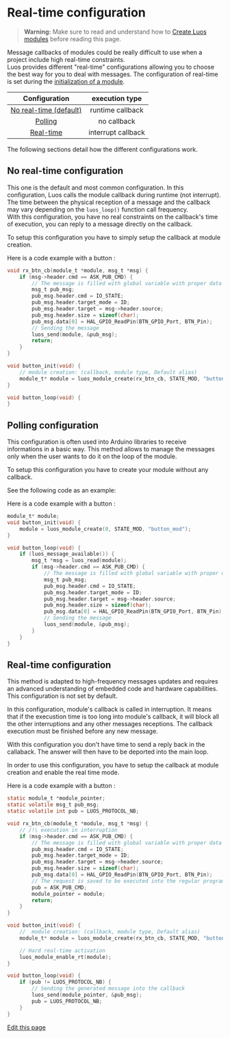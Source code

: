 # Real-time configuration

> **Warning:** Make sure to read and understand how to [Create Luos modules](/_pages/low/modules/create-modules.md) before reading this page.

Message callbacks of modules could be really difficult to use when a project include high real-time constraints.<br/>
Luos provides different "real-time" configurations allowing you to choose the best way for you to deal with messages.
The configuration of real-time is set during the [initialization of a module](/_pages/low/modules/create-modules.md).

|Configuration|execution type|
|:---:|:---:|
|[No real-time (default)](#no-real-time-configuration)|runtime callback|
|[Polling](#polling-configuration)|no callback|
|[Real-time](#real-time-configuration)|interrupt callback|

The following sections detail how the different configurations work.

## No real-time configuration
This one is the default and most common configuration. In this configuration, Luos calls the module callback during runtime (not interrupt). The time between the physical reception of a message and the callback may vary depending on the `luos_loop()` function call frequency.<br/>
With this configuration, you have no real constraints on the callback's time of execution, you can reply to a message directly on the callback.

To setup this configuration you have to simply setup the callback at module creation.

Here is a code example with a button :
```c
void rx_btn_cb(module_t *module, msg_t *msg) {
    if (msg->header.cmd == ASK_PUB_CMD) {
        // The message is filled with global variable with proper data
        msg_t pub_msg;
        pub_msg.header.cmd = IO_STATE;
        pub_msg.header.target_mode = ID;
        pub_msg.header.target = msg->header.source;
        pub_msg.header.size = sizeof(char);
        pub_msg.data[0] = HAL_GPIO_ReadPin(BTN_GPIO_Port, BTN_Pin);
        // Sending the message
        luos_send(module, &pub_msg);
        return;
    }
}

void button_init(void) {
    // module creation: (callback, module type, Default alias)
    module_t* module = luos_module_create(rx_btn_cb, STATE_MOD, "button_mod");
}

void button_loop(void) {
}
```

## Polling configuration
This configuration is often used into Arduino libraries to receive informations in a basic way. This method allows to manage the messages only when the user wants to do it on the loop of the module.

To setup this configuration you have to create your module without any callback.

See the following code as an example:

Here is a code example with a button :
```c
module_t* module;
void button_init(void) {
    module = luos_module_create(0, STATE_MOD, "button_mod");
}

void button_loop(void) {
    if (luos_message_available()) {
        msg_t *msg = luos_read(module);
        if (msg->header.cmd == ASK_PUB_CMD) {
            // The message is filled with global variable with proper data
            msg_t pub_msg;
            pub_msg.header.cmd = IO_STATE;
            pub_msg.header.target_mode = ID;
            pub_msg.header.target = msg->header.source;
            pub_msg.header.size = sizeof(char);
            pub_msg.data[0] = HAL_GPIO_ReadPin(BTN_GPIO_Port, BTN_Pin);
            // Sending the message
            luos_send(module, &pub_msg);
        }
    }
}
```

## Real-time configuration
This method is adapted to high-frequency messages updates and requires an advanced understanding of embedded code and hardware capabilities. This configuration is not set by default.

In this configuration, module's callback is called in interruption. It means that if the execustion time is too long into module's callback, it will block all the other interruptions and any other messages receptions. The callback execution must be finished before any new message.

With this configuration you don't have time to send a reply back in the callaback. The answer will then have to be deported into the main loop.

In order to use this configuration, you have to setup the callback at module creation and enable the real time mode.

Here is a code example with a button :
```c
static module_t *module_pointer;
static volatile msg_t pub_msg;
static volatile int pub = LUOS_PROTOCOL_NB;

void rx_btn_cb(module_t *module, msg_t *msg) {
    // /!\ execution in interruption
    if (msg->header.cmd == ASK_PUB_CMD) {
        // The message is filled with global variable with proper data
        pub_msg.header.cmd = IO_STATE;
        pub_msg.header.target_mode = ID;
        pub_msg.header.target = msg->header.source;
        pub_msg.header.size = sizeof(char);
        pub_msg.data[0] = HAL_GPIO_ReadPin(BTN_GPIO_Port, BTN_Pin);
        // The request is saved to be executed into the regular program
        pub = ASK_PUB_CMD;
        module_pointer = module;
        return;
    }
}

void button_init(void) {
    //  module creation: (callback, module type, Default alias)
    module_t* module = luos_module_create(rx_btn_cb, STATE_MOD, "button_mod");

    // Hard real-time activation
    luos_module_enable_rt(module);
}

void button_loop(void) {
    if (pub != LUOS_PROTOCOL_NB) {
        // Sending the generated message into the callback
        luos_send(module_pointer, &pub_msg);
        pub = LUOS_PROTOCOL_NB;
    }
}
```

<div class="cust_edit_page"><a href="https://{{gh_path}}/_pages/low/modules/rt-config.md">Edit this page</a></div>
